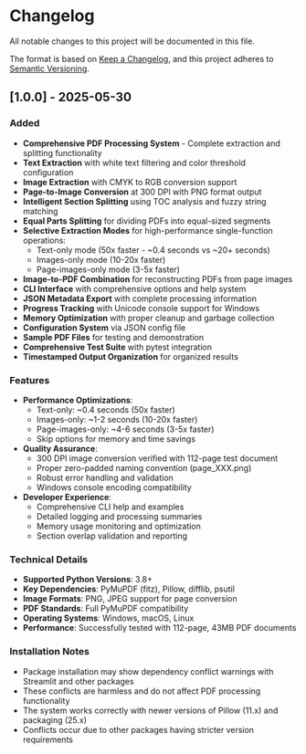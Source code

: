 # Changelog

All notable changes to this project will be documented in this file.

The format is based on [Keep a Changelog](https://keepachangelog.com/en/1.0.0/),
and this project adheres to [Semantic Versioning](https://semver.org/spec/v2.0.0.html).

## [1.0.0] - 2025-05-30

### Added
- **Comprehensive PDF Processing System** - Complete extraction and splitting functionality
- **Text Extraction** with white text filtering and color threshold configuration
- **Image Extraction** with CMYK to RGB conversion support
- **Page-to-Image Conversion** at 300 DPI with PNG format output
- **Intelligent Section Splitting** using TOC analysis and fuzzy string matching
- **Equal Parts Splitting** for dividing PDFs into equal-sized segments
- **Selective Extraction Modes** for high-performance single-function operations:
  - Text-only mode (50x faster - ~0.4 seconds vs ~20+ seconds)
  - Images-only mode (10-20x faster)
  - Page-images-only mode (3-5x faster)
- **Image-to-PDF Combination** for reconstructing PDFs from page images
- **CLI Interface** with comprehensive options and help system
- **JSON Metadata Export** with complete processing information
- **Progress Tracking** with Unicode console support for Windows
- **Memory Optimization** with proper cleanup and garbage collection
- **Configuration System** via JSON config file
- **Sample PDF Files** for testing and demonstration
- **Comprehensive Test Suite** with pytest integration
- **Timestamped Output Organization** for organized results

### Features
- **Performance Optimizations**:
  - Text-only: ~0.4 seconds (50x faster)
  - Images-only: ~1-2 seconds (10-20x faster) 
  - Page-images-only: ~4-6 seconds (3-5x faster)
  - Skip options for memory and time savings
- **Quality Assurance**:
  - 300 DPI image conversion verified with 112-page test document
  - Proper zero-padded naming convention (page_XXX.png)
  - Robust error handling and validation
  - Windows console encoding compatibility
- **Developer Experience**:
  - Comprehensive CLI help and examples
  - Detailed logging and processing summaries
  - Memory usage monitoring and optimization
  - Section overlap validation and reporting

### Technical Details
- **Supported Python Versions**: 3.8+
- **Key Dependencies**: PyMuPDF (fitz), Pillow, difflib, psutil
- **Image Formats**: PNG, JPEG support for page conversion
- **PDF Standards**: Full PyMuPDF compatibility
- **Operating Systems**: Windows, macOS, Linux
- **Performance**: Successfully tested with 112-page, 43MB PDF documents

### Installation Notes
- Package installation may show dependency conflict warnings with Streamlit and other packages
- These conflicts are harmless and do not affect PDF processing functionality
- The system works correctly with newer versions of Pillow (11.x) and packaging (25.x)
- Conflicts occur due to other packages having stricter version requirements
